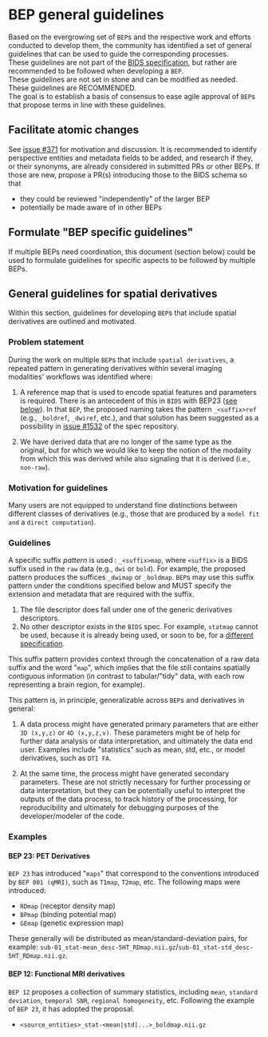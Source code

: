 # BEP general guidelines

Based on the evergrowing set of `BEP`s and the respective work and efforts conducted to develop them, the community has identified a set of general guidelines that can be used to guide the corresponding processes.  
These guidelines are not part of the [BIDS specification](https://bids-specification.readthedocs.io/en/stable/index.html), but rather are recommended to be followed when developing a `BEP`.  
These guidelines are not set in stone and can be modified as needed.  
These guidelines are RECOMMENDED.  
The goal is to establish a basis of consensus to ease agile approval of `BEP`s that propose terms in line with these guidelines. 

## Facilitate atomic changes

See [issue #371](https://github.com/bids-standard/bids-specification/issues/371) for motivation and discussion.
It is recommended to identify perspective entities and metadata fields to be added, and research if they, or their synonyms, are  already considered in submitted PRs or other BEPs.
If those are new, propose a PR(s) introducing those to the BIDS schema so that
- they could be reviewed "independently" of the larger BEP
- potentially be made aware of in other BEPs

## Formulate "BEP specific guidelines"

If multiple BEPs need coordination, this document (section below) could be used to formulate guidelines for specific aspects to be followed by multiple BEPs.

## General guidelines for spatial derivatives

Within this section, guidelines for developing `BEP`s that include spatial derivatives are outlined and motivated.

### Problem statement

During the work on multiple `BEP`s that include `spatial derivatives`, a repeated pattern in generating derivatives within several imaging modalities' workflows was identified where:

1. A reference map that is used to encode spatial features and parameters is required.
    There is an antecedent of this in `BIDS` with BEP23 ([see below](#BEP-23-PET-Derivatives)).
    In that `BEP`, the proposed naming takes the pattern `_<suffix>ref` (e.g., `_boldref`, `_dwiref`, etc.), and that solution has been suggested as a possibility in [issue #1532](https://github.com/bids-standard/bids-specification/issues/1532) of the spec repository.

2. We have derived data that are no longer of the same type as the original, but for which we would like to keep the notion of the modality from which this was derived while also signaling that it is derived (i.e., `non-raw`).

### Motivation for guidelines

Many users are not equipped to understand fine distinctions between different classes of derivatives (e.g., those that are produced by a `model fit and` a `direct computation`).

### Guidelines

A specific suffix *pattern* is used : `_<suffix>map`, where `<suffix>` is a BIDS suffix used in the `raw` data (e.g., `dwi` or `bold`).
For example, the proposed pattern produces the suffices `_dwimap` or `_boldmap`.
`BEP`s may use this suffix pattern under the conditions specified below and MUST specify the extension and metadata that are required with the suffix.

1. The file descriptor does fall under one of the generic derivatives descriptors.
2. No other descriptor exists in the `BIDS` spec.
    For example, `statmap` cannot be used, because it is already being used, or soon to be, for a [different specification](https://bids-standard.github.io/stats-models/walkthrough-1.html#from-run-outputs-to-subject-inputs).

This suffix pattern provides context through the concatenation of a raw data suffix and the word "`map`", which implies that the file still contains spatially contiguous information (in contrast to tabular/"tidy" data, with each row representing a brain region, for example).

This pattern is, in principle, generalizable across `BEP`s and derivatives in general:

  1. A data process might have generated primary parameters that are either `3D (x,y,z)` or `4D (x,y,z,v)`.
      These parameters might be of help for further data analysis or data interpretation, and ultimately the data end user. Examples include "statistics" such as mean, std, etc., or model derivatives, such as `DTI FA`.

  2. At the same time, the process might have generated secondary parameters.
      These are not strictly necessary for further processing or data interpretation, but they can be potentially useful to interpret the outputs of the data process, to track history of the processing, for reproducibility and ultimately for debugging purposes of the developer/modeler of the code.

### Examples

#### BEP 23: PET Derivatives

`BEP 23` has introduced "`maps`" that correspond to the conventions introduced by `BEP 001 (qMRI)`, such as `T1map`, `T2map`, etc.
The following maps were introduced:

* `RDmap` (receptor density map)
* `BPmap` (binding potential map)
* `GEmap` (genetic expression map)

These generally will be distributed as mean/standard-deviation pairs, for example: `sub-01_stat-mean_desc-5HT_RDmap.nii.gz`/`sub-01_stat-std_desc-5HT_RDmap.nii.gz`.

#### BEP 12: Functional MRI derivatives

`BEP 12` proposes a collection of summary statistics, including `mean`, `standard deviation`, `temporal SNR`, `regional homogeneity`, etc.
Following the example of `BEP 23`, it has adopted the proposal.

* `<source_entities>_stat-<mean|std|...>_boldmap.nii.gz`
